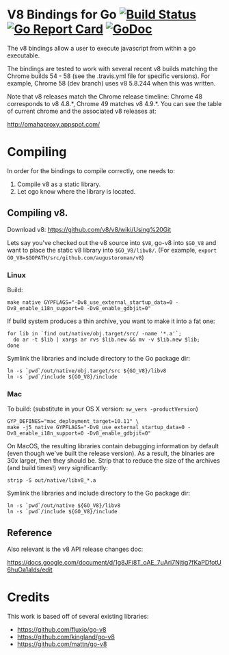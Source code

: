 # V8 Bindings for Go [![Build Status](https://travis-ci.org/augustoroman/v8.svg?branch=master)](https://travis-ci.org/augustoroman/v8)  [![Go Report Card](https://goreportcard.com/badge/github.com/augustoroman/v8)](https://goreportcard.com/report/github.com/augustoroman/v8)  [![GoDoc](https://godoc.org/github.com/augustoroman/v8?status.svg)](https://godoc.org/github.com/augustoroman/v8)

The v8 bindings allow a user to execute javascript from within a go executable.

The bindings are tested to work with several recent v8 builds matching the
Chrome builds 54 - 58 (see the .travis.yml file for specific versions).  For
example, Chrome 58 (dev branch) uses v8 5.8.244 when this was written.

Note that v8 releases match the Chrome release timeline:
Chrome 48 corresponds to v8 4.8.\*, Chrome 49 matches v8 4.9.\*.  You can see
the table of current chrome and the associated v8 releases at:

  http://omahaproxy.appspot.com/

# Compiling

In order for the bindings to compile correctly, one needs to:

1. Compile v8 as a static library.
2. Let cgo know where the library is located.

## Compiling v8.

Download v8: https://github.com/v8/v8/wiki/Using%20Git

Lets say you've checked out the v8 source into `$V8`, go-v8 into `$GO_V8` and
want to place the static v8 library into `$GO_V8/libv8/`.  (For example,
`export GO_V8=$GOPATH/src/github.com/augustoroman/v8`)


### Linux

Build:

    make native GYPFLAGS="-Dv8_use_external_startup_data=0 -Dv8_enable_i18n_support=0 -Dv8_enable_gdbjit=0"

If build system produces a thin archive, you want to make it into a fat one:

    for lib in `find out/native/obj.target/src/ -name '*.a'`;
      do ar -t $lib | xargs ar rvs $lib.new && mv -v $lib.new $lib;
    done

Symlink the libraries and include directory to the Go package dir:

    ln -s `pwd`/out/native/obj.target/src ${GO_V8}/libv8
    ln -s `pwd`/include ${GO_V8}/include


### Mac

To build: (substitute in your OS X version: `sw_vers -productVersion`)

    GYP_DEFINES="mac_deployment_target=10.11" \
    make -j5 native GYPFLAGS="-Dv8_use_external_startup_data=0 -Dv8_enable_i18n_support=0 -Dv8_enable_gdbjit=0"

On MacOS, the resulting libraries contain debugging information by default (even
though we've built the release version). As a result, the binaries are 30x
larger, then they should be. Strip that to reduce the size of the archives (and
build times!) very significantly:

    strip -S out/native/libv8_*.a

Symlink the libraries and include directory to the Go package dir:

    ln -s `pwd`/out/native ${GO_V8}/libv8
    ln -s `pwd`/include ${GO_V8}/include

## Reference

Also relevant is the v8 API release changes doc:

  https://docs.google.com/document/d/1g8JFi8T_oAE_7uAri7Njtig7fKaPDfotU6huOa1alds/edit


# Credits

This work is based off of several existing libraries:
  * https://github.com/fluxio/go-v8
  * https://github.com/kingland/go-v8
  * https://github.com/mattn/go-v8
